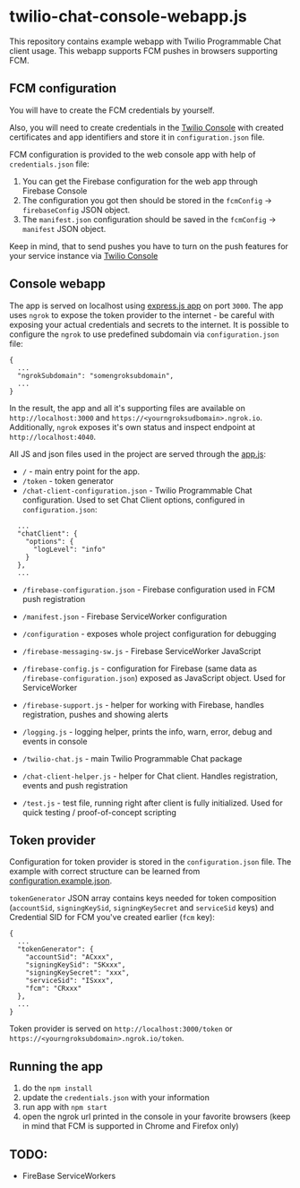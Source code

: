 # twilio-chat-console-webapp.js
This repository contains example webapp with Twilio Programmable Chat client usage.
This webapp supports FCM pushes in browsers supporting FCM.

## FCM configuration
You will have to create the FCM credentials by yourself.

Also, you will need to create credentials in the [Twilio Console](www.twilio.com/console/chat/credentials) with created certificates and app identifiers and store it in `configuration.json` file. 

FCM configuration is provided to the web console app with help of `credentials.json` file:
1. You can get the Firebase configuration for the web app through Firebase Console
2. The configuration you got then should be stored in the `fcmConfig` -> `firebaseConfig` JSON object.
3. The `manifest.json` configuration should be saved in the `fcmConfig` -> `manifest` JSON object.

Keep in mind, that to send pushes you have to turn on the push features for your service instance via [Twilio Console](www.twilio.com/console/chat) 

## Console webapp
The app is served on localhost using [express.js app](app.js) on port `3000`. 
The app uses `ngrok` to expose the token provider to the internet - be careful with exposing your actual credentials and secrets to the internet.
It is possible to configure the `ngrok` to use predefined subdomain via `configuration.json` file:
```
{
  ...
  "ngrokSubdomain": "somengroksubdomain",
  ...
}
```
 
In the result, the app and all it's supporting files are available on `http://localhost:3000` and `https://<yourngroksudbomain>.ngrok.io`.
Additionally, `ngrok` exposes it's own status and inspect endpoint at `http://localhost:4040`. 
 
All JS and json files used in the project are served through the [app.js](app.js):
* `/` - main entry point for the app. 
* `/token` - token generator 
* `/chat-client-configuration.json` - Twilio Programmable Chat configuration. Used to set Chat Client options, configured in `configuration.json`:
```
  ...   
  "chatClient": {
    "options": {
      "logLevel": "info"
    }
  },
  ...
```

* `/firebase-configuration.json` - Firebase configuration used in FCM push registration
* `/manifest.json` - Firebase ServiceWorker configuration
* `/configuration` - exposes whole project configuration for debugging  


* `/firebase-messaging-sw.js` - Firebase ServiceWorker JavaScript
* `/firebase-config.js` - configuration for Firebase (same data as `/firebase-configuration.json`) exposed as JavaScript object. Used for ServiceWorker 
* `/firebase-support.js` - helper for working with Firebase, handles registration, pushes and showing alerts

* `/logging.js` - logging helper, prints the info, warn, error, debug and events in console

* `/twilio-chat.js` - main Twilio Programmable Chat package
* `/chat-client-helper.js` - helper for Chat client. Handles registration, events and push registration
* `/test.js` - test file, running right after client is fully initialized. Used for quick testing / proof-of-concept scripting 


## Token provider
Configuration for token provider is stored in the `configuration.json` file. The example with correct structure can be learned from [configuration.example.json](configuration.example.json).

`tokenGenerator` JSON array contains keys needed for token composition (`accountSid`, `signingKeySid`, `signingKeySecret` and `serviceSid` keys) and Credential SID for FCM you've created earlier (`fcm` key): 
```
{
  ...
  "tokenGenerator": {
    "accountSid": "ACxxx",
    "signingKeySid": "SKxxx",
    "signingKeySecret": "xxx",
    "serviceSid": "ISxxx",
    "fcm": "CRxxx"
  },
  ...
}
```

Token provider is served on `http://localhost:3000/token` or `https://<yourngroksubdomain>.ngrok.io/token`.

## Running the app
1. do the `npm install`
2. update the `credentials.json` with your information
3. run app with `npm start`
4. open the ngrok url printed in the console in your favorite browsers (keep in mind that FCM is supported in Chrome and Firefox only)

## TODO:
* FireBase ServiceWorkers
